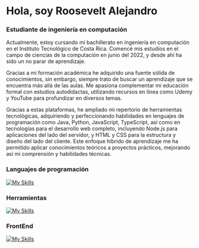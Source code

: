 <h1 align="left">Hola, soy Roosevelt Alejandro</h1>
<h3 align="left">Estudiante de ingeniería en computación</h3>




Actualmente, estoy cursando mi bachillerato en ingeniería en computación en el Instituto Tecnológico de Costa Rica.
Comencé mis estudios en el campo de ciencias de la computación en junio del 2022, y desde ahí ha sido un no parar de aprendizaje.

Gracias a mi formación académica he adquirido una fuente sólida de conocimientos, sin embargo, siempre trato de buscar un aprendizaje que se encuentra más allá de las aulas. Me apasiona complementar mi educación formal con estudios autodidactas, utilizando recursos en línea como Udemy y YouTube para profundizar en diversos temas.

Gracias a estas plataformas, he ampliado mi repertorio de herramientas tecnológicas, adquiriendo y perfeccionando habilidades en lenguajes de programación como Java, Python, JavaScript, TypeScript, así como en tecnologías para el desarrollo web completo, incluyendo Node.js para aplicaciones del lado del servidor, y HTML y CSS para la estructura y diseño del lado del cliente. Este enfoque híbrido de aprendizaje me ha permitido aplicar conocimientos teóricos a proyectos prácticos, mejorando así mi comprensión y habilidades técnicas.

<h3 align="left">Languajes de programación</h3>

[![My Skills](https://skillicons.dev/icons?i=cpp,py,java,javascript,typescript)](https://skillicons.dev)

<h3 align="left">Herramientas</h3>

[![My Skills](https://skillicons.dev/icons?i=windows,idea,pycharm,vscode,nodejs,mysql,latex,figma,notion)](https://skillicons.dev)

<h3 align="left">FrontEnd</h3>

[![My Skills](https://skillicons.dev/icons?i=html,css,react)](https://skillicons.dev)
